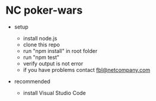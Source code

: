 # NC poker-wars

- setup
    - install node.js
    - clone this repo
    - run "npm install" in root folder
    - run "npm test"
    - verify output is not error
    - if you have problems contact fbl@netcompany.com

- recommended
    - install Visual Studio Code
